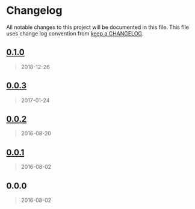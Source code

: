# Changelog

All notable changes to this project will be documented in this file. This file uses change log convention from [keep a CHANGELOG](http://keepachangelog.com/en/0.3.0/).

<a name="0.1.0"></a>

## [0.1.0](https://github.com/hadenlabs/zsh-git/compare/0.0.3...0.1.0)

> 2018-12-26

<a name="0.0.3"></a>

## [0.0.3](https://github.com/hadenlabs/zsh-git/compare/0.0.2...0.0.3)

> 2017-01-24

<a name="0.0.2"></a>

## [0.0.2](https://github.com/hadenlabs/zsh-git/compare/0.0.1...0.0.2)

> 2016-08-20

<a name="0.0.1"></a>

## [0.0.1](https://github.com/hadenlabs/zsh-git/compare/0.0.0...0.0.1)

> 2016-08-02

<a name="0.0.0"></a>

## 0.0.0

> 2016-08-02
